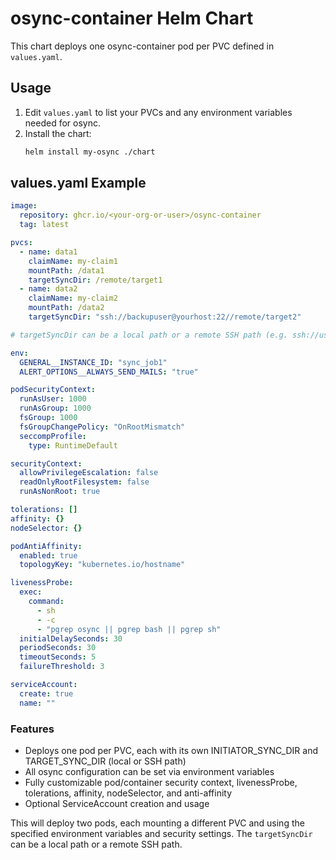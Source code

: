 # osync-container Helm Chart

This chart deploys one osync-container pod per PVC defined in `values.yaml`.

## Usage

1. Edit `values.yaml` to list your PVCs and any environment variables needed for osync.
2. Install the chart:
   ```sh
   helm install my-osync ./chart
   ```

## values.yaml Example

```yaml
image:
  repository: ghcr.io/<your-org-or-user>/osync-container
  tag: latest

pvcs:
  - name: data1
    claimName: my-claim1
    mountPath: /data1
    targetSyncDir: /remote/target1
  - name: data2
    claimName: my-claim2
    mountPath: /data2
    targetSyncDir: "ssh://backupuser@yourhost:22//remote/target2"

# targetSyncDir can be a local path or a remote SSH path (e.g. ssh://user@host:port//path)

env:
  GENERAL__INSTANCE_ID: "sync_job1"
  ALERT_OPTIONS__ALWAYS_SEND_MAILS: "true"

podSecurityContext:
  runAsUser: 1000
  runAsGroup: 1000
  fsGroup: 1000
  fsGroupChangePolicy: "OnRootMismatch"
  seccompProfile:
    type: RuntimeDefault

securityContext:
  allowPrivilegeEscalation: false
  readOnlyRootFilesystem: false
  runAsNonRoot: true

tolerations: []
affinity: {}
nodeSelector: {}

podAntiAffinity:
  enabled: true
  topologyKey: "kubernetes.io/hostname"

livenessProbe:
  exec:
    command:
      - sh
      - -c
      - "pgrep osync || pgrep bash || pgrep sh"
  initialDelaySeconds: 30
  periodSeconds: 30
  timeoutSeconds: 5
  failureThreshold: 3

serviceAccount:
  create: true
  name: ""
```

### Features
- Deploys one pod per PVC, each with its own INITIATOR_SYNC_DIR and TARGET_SYNC_DIR (local or SSH path)
- All osync configuration can be set via environment variables
- Fully customizable pod/container security context, livenessProbe, tolerations, affinity, nodeSelector, and anti-affinity
- Optional ServiceAccount creation and usage

This will deploy two pods, each mounting a different PVC and using the specified environment variables and security settings. The `targetSyncDir` can be a local path or a remote SSH path.
